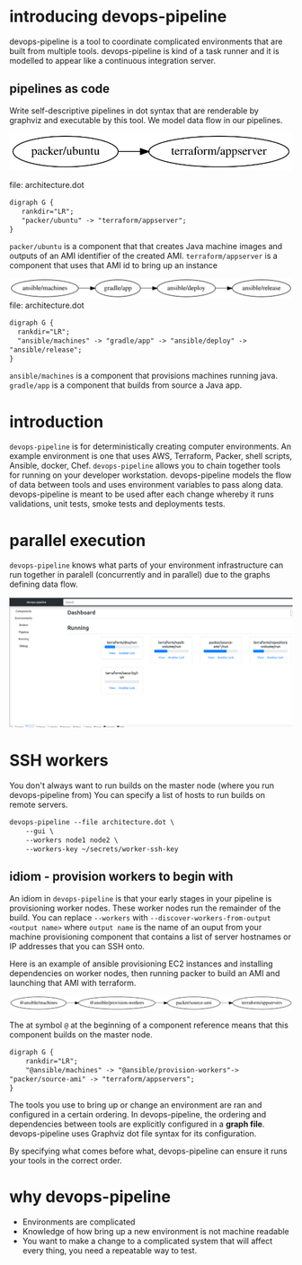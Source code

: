 # introducing devops-pipeline

devops-pipeline is a tool to coordinate complicated environments that are built from multiple tools. devops-pipeline is kind of a task runner and it is modelled to appear like a continuous integration server.

## pipelines as code

Write self-descriptive pipelines in dot syntax that are renderable by graphviz and executable by this tool. We model data flow in our pipelines.

![](java-server.svg)

file: architecture.dot
```
digraph G {
   rankdir="LR";
   "packer/ubuntu" -> "terraform/appserver";
}
```
`packer/ubuntu` is a component that that creates Java machine images and outputs of an AMI identifier of the created AMI.
`terraform/appserver` is a component that uses that AMI id to bring up an instance


![](gradle-app.svg)
file: architecture.dot
```
digraph G {
  rankdir="LR";
  "ansible/machines" -> "gradle/app" -> "ansible/deploy" -> "ansible/release";
}
```
`ansible/machines` is a component that provisions machines running java.
`gradle/app` is a component that builds from source a Java app.

# introduction

`devops-pipeline` is for deterministically creating computer environments. An example environment is one that uses AWS, Terraform, Packer, shell scripts, Ansible, docker, Chef. `devops-pipeline` allows you to chain together tools for running on your developer workstation. devops-pipeline models the flow of data between tools and uses environment variables to pass along data. devops-pipeline is meant to be used after each change whereby it runs validations, unit tests, smoke tests and deployments tests.

# parallel execution

`devops-pipeline` knows what parts of your environment infrastructure can run together in paralell (concurrently and in parallel) due to the graphs defining data flow.

![pipeline-running](parallel-components.png)

# SSH workers

You don't always want to run builds on the master node (where you run devops-pipeline from) You can specify a list of hosts to run builds on remote servers.

```
devops-pipeline --file architecture.dot \
    --gui \
    --workers node1 node2 \
    --workers-key ~/secrets/worker-ssh-key
```

## idiom - provision workers to begin with

An idiom in `devops-pipeline` is that your early stages in your pipeline is provisioning worker nodes. These worker nodes run the remainder of the build. You can replace `--workers` with `--discover-workers-from-output <output name>` where `output name` is the name of an ouput from your machine provisioning component that contains a list of server hostnames or IP addresses that you can SSH onto.

Here is an example of ansible provisioning EC2 instances and installing dependencies on worker nodes, then running packer to build an AMI and launching that AMI with terraform.

![](worker-provisioning.svg)

The at symbol `@` at the beginning of a component reference means that this component builds on the master node.

```
digraph G {
	rankdir="LR";
	"@ansible/machines" -> "@ansible/provision-workers"-> "packer/source-ami" -> "terraform/appservers";
}
```

The tools you use to bring up or change an environment are ran and configured in a certain ordering. In devops-pipeline, the ordering and dependencies between tools are explicitly configured in a **graph file**. devops-pipeline uses Graphviz dot file syntax for its configuration.



By specifying what comes before what, devops-pipeline can ensure it runs your tools in the correct order.

# why devops-pipeline

* Environments are complicated
* Knowledge of how bring up a new environment is not machine readable
* You want to make a change to a complicated system that will affect every thing, you need a repeatable way to test.

